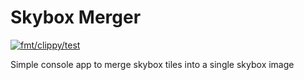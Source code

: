 # Skybox Merger
[![fmt/clippy/test](https://github.com/d3-dmitriy-onypko/skybox_composer/actions/workflows/ci.yml/badge.svg)](https://github.com/d3-dmitriy-onypko/skybox_composer/actions/workflows/ci.yml)

Simple console app to merge skybox tiles into a single skybox image
